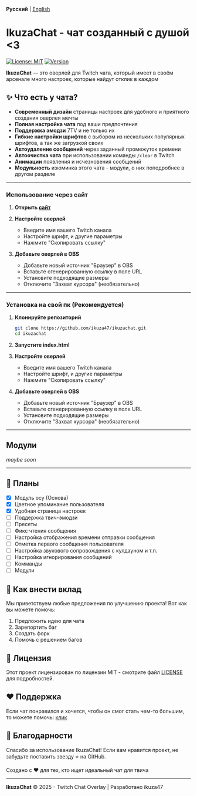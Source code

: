 **Русский** | [English](READMEEN.md)
# IkuzaChat - чат созданный с душой <3

[![License: MIT](https://img.shields.io/badge/License-MIT-green.svg)](https://opensource.org/licenses/MIT)
[![Version](https://img.shields.io/badge/version-1.1-blue.svg)](https://github.com/ikuza47/ikuzachat)

**IkuzaChat** — это оверлей для Twitch чата, который имеет в своём арсенале много настроек, которые найдут отклик в каждом


## ✨ Что есть у чата?

- **Современный дизайн** страницы настроек для удобного и приятного создания оверлея мечты
- **Полная настройка чата** под ваши предпочтения
- **Поддержка эмодзи** 7TV и не только их
- **Гибкие настройки шрифтов** с выбором из нескольких популярных шрифтов, а так же загрузкой своих
- **Автоудаление сообщений** через заданный промежуток времени
- **Автоочистка чата** при использовании команды `/clear` в Twitch
- **Анимации** появления и исчезновения сообщений
- **Модульность** изюминка этого чата - модули, о них поподробнее в другом разделе

---
### Использование через сайт

1. **Открыть [сайт](https://ikuza.space/)**

2. **Настройте оверлей**
   - Введите имя вашего Twitch канала
   - Настройте шрифт, и другие параметры
   - Нажмите "Скопировать ссылку"

3. **Добавьте оверлей в OBS**
   - Добавьте новый источник "Браузер" в OBS
   - Вставьте сгенерированную ссылку в поле URL
   - Установите подходящие размеры
   - Отключите "Захват курсора" (необязательно)
---
### Установка на свой пк (Рекомендуется)

1. **Клонируйте репозиторий**
   ```bash
   git clone https://github.com/ikuza47/ikuzachat.git
   cd ikuzachat
   ```

2. **Запустите index.html**

3. **Настройте оверлей**
   - Введите имя вашего Twitch канала
   - Настройте шрифт, и другие параметры
   - Нажмите "Скопировать ссылку"

4. **Добавьте оверлей в OBS**
   - Добавьте новый источник "Браузер" в OBS
   - Вставьте сгенерированную ссылку в поле URL
   - Установите подходящие размеры
   - Отключите "Захват курсора" (необязательно)
---
## Модули
*maybe soon*

---
## 📖 Планы
- [X] Модуль осу (Основа)
- [X] Цветное упоминание пользователя
- [X] Удобная страница настроек
- [ ] Поддержка твич-эмодзи
- [ ] Пресеты
- [ ] Фикс чтения сообщения
- [ ] Настройка отображения времени отправки сообщения
- [ ] Отметка первого сообщения пользователя
- [ ] Настройка звукового сопровождения с кулдауном и т.п.
- [ ] Настройка игнорирования сообщений
- [ ] Комманды
- [ ] Модули

## 🤝 Как внести вклад

Мы приветствуем любые предложения по улучшению проекта! Вот как вы можете помочь:

1. Предложить идею для чата
2. Зарепортить баг
3. Создать форк
4. Помочь с решением багов

## 📜 Лицензия

Этот проект лицензирован по лицензии MIT - смотрите файл [LICENSE](LICENSE) для подробностей.

## ❤️ Поддержка
Если чат понравился и хочется, чтобы он смог стать чем-то большим, то можете помочь: [клик](https://boosty.to/ikuza47)

## 🙏 Благодарности

Спасибо за использование IkuzaChat! Если вам нравится проект, не забудьте поставить звезду ⭐ на GitHub.

Создано с ❤️ для тех, кто ищет идеальный чат для твича

---

**IkuzaChat** © 2025 - Twitch Chat Overlay | Разработано ikuza47
